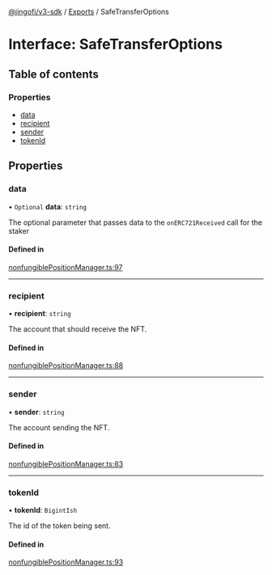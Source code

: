 [@jingofi/v3-sdk](../README.md) / [Exports](../modules.md) / SafeTransferOptions

# Interface: SafeTransferOptions

## Table of contents

### Properties

- [data](SafeTransferOptions.md#data)
- [recipient](SafeTransferOptions.md#recipient)
- [sender](SafeTransferOptions.md#sender)
- [tokenId](SafeTransferOptions.md#tokenid)

## Properties

### data

• `Optional` **data**: `string`

The optional parameter that passes data to the `onERC721Received` call for the staker

#### Defined in

[nonfungiblePositionManager.ts:97](https://github.com/Jingo-Finance/v3-sdk/blob/08a7c05/src/nonfungiblePositionManager.ts#L97)

___

### recipient

• **recipient**: `string`

The account that should receive the NFT.

#### Defined in

[nonfungiblePositionManager.ts:88](https://github.com/Jingo-Finance/v3-sdk/blob/08a7c05/src/nonfungiblePositionManager.ts#L88)

___

### sender

• **sender**: `string`

The account sending the NFT.

#### Defined in

[nonfungiblePositionManager.ts:83](https://github.com/Jingo-Finance/v3-sdk/blob/08a7c05/src/nonfungiblePositionManager.ts#L83)

___

### tokenId

• **tokenId**: `BigintIsh`

The id of the token being sent.

#### Defined in

[nonfungiblePositionManager.ts:93](https://github.com/Jingo-Finance/v3-sdk/blob/08a7c05/src/nonfungiblePositionManager.ts#L93)
